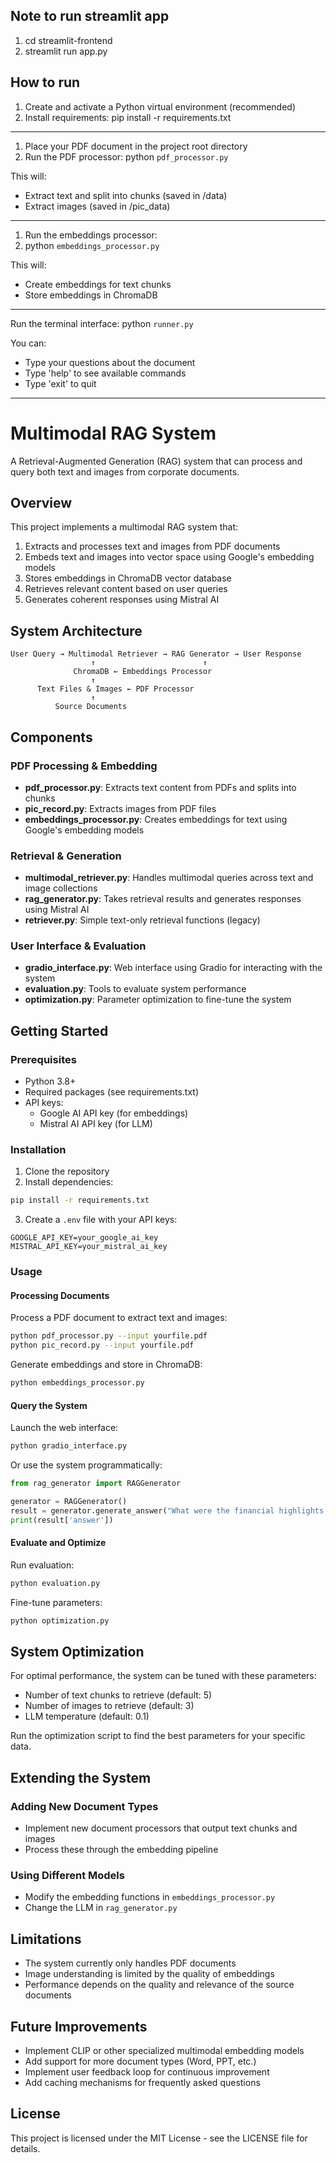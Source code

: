 ## Note to run streamlit app
1. cd streamlit-frontend
2. streamlit run app.py


## How to run
1. Create and activate a Python virtual environment (recommended)
2. Install requirements:
   pip install -r requirements.txt

---

1. Place your PDF document in the project root directory
2. Run the PDF processor:
   python `pdf_processor.py`

This will:
   - Extract text and split into chunks (saved in /data)
   - Extract images (saved in /pic_data)

---

1. Run the embeddings processor:
2. python `embeddings_processor.py`

This will:
- Create embeddings for text chunks
- Store embeddings in ChromaDB

---

Run the terminal interface:
python `runner.py`

You can:
- Type your questions about the document
- Type 'help' to see available commands
- Type 'exit' to quit

---

# Multimodal RAG System

A Retrieval-Augmented Generation (RAG) system that can process and query both text and images from corporate documents.

## Overview

This project implements a multimodal RAG system that:
1. Extracts and processes text and images from PDF documents
2. Embeds text and images into vector space using Google's embedding models
3. Stores embeddings in ChromaDB vector database
4. Retrieves relevant content based on user queries
5. Generates coherent responses using Mistral AI

## System Architecture

```
User Query → Multimodal Retriever → RAG Generator → User Response
                  ↑                        ↑
              ChromaDB ← Embeddings Processor
                  ↑
      Text Files & Images ← PDF Processor
                  ↑
          Source Documents
```

## Components

### PDF Processing & Embedding
- **pdf_processor.py**: Extracts text content from PDFs and splits into chunks
- **pic_record.py**: Extracts images from PDF files
- **embeddings_processor.py**: Creates embeddings for text using Google's embedding models

### Retrieval & Generation
- **multimodal_retriever.py**: Handles multimodal queries across text and image collections
- **rag_generator.py**: Takes retrieval results and generates responses using Mistral AI
- **retriever.py**: Simple text-only retrieval functions (legacy)

### User Interface & Evaluation
- **gradio_interface.py**: Web interface using Gradio for interacting with the system
- **evaluation.py**: Tools to evaluate system performance
- **optimization.py**: Parameter optimization to fine-tune the system

## Getting Started

### Prerequisites
- Python 3.8+
- Required packages (see requirements.txt)
- API keys:
  - Google AI API key (for embeddings)
  - Mistral AI API key (for LLM)

### Installation

1. Clone the repository
2. Install dependencies:
```bash
pip install -r requirements.txt
```
3. Create a `.env` file with your API keys:
```
GOOGLE_API_KEY=your_google_ai_key
MISTRAL_API_KEY=your_mistral_ai_key
```

### Usage

#### Processing Documents

Process a PDF document to extract text and images:

```bash
python pdf_processor.py --input yourfile.pdf
python pic_record.py --input yourfile.pdf
```

Generate embeddings and store in ChromaDB:

```bash
python embeddings_processor.py
```

#### Query the System

Launch the web interface:

```bash
python gradio_interface.py
```

Or use the system programmatically:

```python
from rag_generator import RAGGenerator

generator = RAGGenerator()
result = generator.generate_answer("What were the financial highlights from the last fiscal year?")
print(result['answer'])
```

#### Evaluate and Optimize

Run evaluation:

```bash
python evaluation.py
```

Fine-tune parameters:

```bash
python optimization.py
```

## System Optimization

For optimal performance, the system can be tuned with these parameters:
- Number of text chunks to retrieve (default: 5)
- Number of images to retrieve (default: 3)
- LLM temperature (default: 0.1)

Run the optimization script to find the best parameters for your specific data.

## Extending the System

### Adding New Document Types
- Implement new document processors that output text chunks and images
- Process these through the embedding pipeline

### Using Different Models
- Modify the embedding functions in `embeddings_processor.py`
- Change the LLM in `rag_generator.py`

## Limitations

- The system currently only handles PDF documents
- Image understanding is limited by the quality of embeddings
- Performance depends on the quality and relevance of the source documents

## Future Improvements

- Implement CLIP or other specialized multimodal embedding models
- Add support for more document types (Word, PPT, etc.)
- Implement user feedback loop for continuous improvement
- Add caching mechanisms for frequently asked questions

## License

This project is licensed under the MIT License - see the LICENSE file for details.
